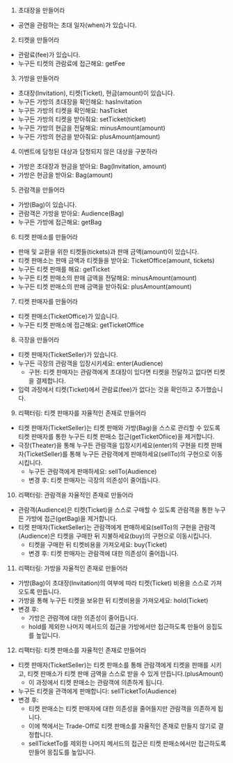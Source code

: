 1. 초대장을 만들어라 
- 공연을 관람하는 초대 일자(when)가 있습니다.

2. 티켓을 만들어라 
- 관람료(fee)가 있습니다.
- 누구든 티켓의 관람료에 접근해요: getFee

3. 가방을 만들어라 
- 초대장(Invitation), 티켓(Ticket), 현금(amount)이 있습니다.
- 누구든 가방의 초대장을 확인해요: hasInvitation
- 누구든 가방의 티켓을 확인해요: hasTicket
- 누구든 가방의 티켓을 받아줘요: setTicket(ticket)
- 누구든 가방의 현금을 전달해요: minusAmount(amount)
- 누구든 가방의 현금을 받아줘요: plusAmount(amount)

4. 이벤트에 담청된 대상과 담청되지 않은 대상을 구분하라  
- 가방은 초대장과 현금을 받아요: Bag(Invitation, amount)
- 가방은 현금을 받아요: Bag(amount)

5. 관람객을 만들어라
- 가방(Bag)이 있습니다.
- 관람객은 가방을 받아요: Audience(Bag)
- 누구든 가방에 접근해요: getBag

6. 티켓 판매소를 만들어라 
- 판매 및 교환을 위한 티켓들(tickets)과 판매 금액(amount)이 있습니다. 
- 티켓 판매소는 판매 금액과 티켓들을 받아요: TicketOffice(amount, tickets)
- 누구든 티켓 판매를 해요: getTicket
- 누구든 티켓 판매소의 판매 금액을 전달해요: minusAmount(amount)
- 누구든 티켓 판매소의 판매 금액을 받아줘요: plusAmount(amount)

7. 티켓 판매자를 만들어라
- 티켓 판매소(TicketOffice)가 있습니다.
- 누구든 티켓 판매소에 접근해요: getTicketOffice

8. 극장을 만들어라 
- 티켓 판매자(TicketSeller)가 있습니다.
- 누구든 극장의 관람객을 입장시키세요: enter(Audience) 
	- 구현: 티켓 판매자는 관람객에게 초대장이 있다면 티켓을 전달하고 없다면 티켓을 결제합니다.
- 입력 과정에서 티켓(Ticket)에서 관람료(fee)가 없다는 것을 확인하고 추가했습니다.
	
9. 리팩터링: 티켓 판매자를 자율적인 존재로 만들어라
- 티켓 판매자(TicketSeller)는 티켓 판매와 가방(Bag)을 스스로 관리할 수 있도록 티켓 판매자를 통한 누구든 티켓 판매소 접근(getTicketOfiice)을 제거합니다.
- 극장(Theater)을 통해 누구든 관람객을 입장시키세요(enter)의 구현을 티켓 판매자(TicketSeller)를 통해 누구든 관람객에게 판매하세요(sellTo)의 구현으로 이동시킵니다.
	- 누구든 관람객에게 판매하세요: sellTo(Audience)
	- 변경 후: 티켓 판매자는 극장의 의존성이 줄어듭니다. 

10. 리팩터링: 관람객을 자율적인 존재로 만들어라
- 관람객(Audience)은 티켓(Ticket)을 스스로 구매할 수 있도록 관람객을 통한 누구든 가방에 접근(getBag)을 제거합니다.
- 티켓 판매자(TicketSeller)는 관람객에게 판매하세요(sellTo)의 구현을 관람객(Audience)은 티켓을 구매한 뒤 지불하세요(buy)의 구현으로 이동시킵니다. 
	- 티켓을 구매한 뒤 티켓비용을 가져오세요: buy(Ticket)
	- 변경 후: 티켓 판매자는 관람객에 대한 의존성이 줄어듭니다.

11. 리팩터링: 가방을 자율적인 존재로 만들어라
- 가방(Bag)이 초대장(Invitation)의 여부에 따라 티켓(Ticket) 비용을 스스로 가져오도록 만듭니다.
- 가방을 통해 누구든 티켓을 보유한 뒤 티켓비용을 가져오세요: hold(Ticket)
- 변경 후: 
	- 가방은 관람객에 대한 의존성이 줄어듭니다.
	- hold를 제외한 나머지 메서드의 접근을 가방에서만 접근하도록 만들어 응집도를 높입니다. 

12. 리팩터링: 티켓 판매소를 자율적인 존재로 만들어라
- 티켓 판매자(TicketSeller)는 티켓 판매소를 통해 관람객에게 티켓을 판매를 시키고, 티켓 판매소가 티켓 판매 금액을 스스로 받을 수 있게 만듭니다.(plusAmount)
	- 이 과정에서 티켓 판매소는 관람객에 의존하게 됩니다.
- 누구든 티켓을 관객에게 판매합니다: sellTicketTo(Audience)
- 변경 후:
	- 티켓 판매소는 티켓 판매자에 대한 의존성을 줄어들지만 관람객을 의존하게 됩니다.
	- 이에 책에서는 Trade-Off로 티켓 판매소를 자율적인 존재로 만들지 않기로 결정합니다.
	- sellTicketTo를 제외한 나머지 메서드의 접근은 티켓 판매소에서만 접근하도록 만들어 응집도를 높입니다.

